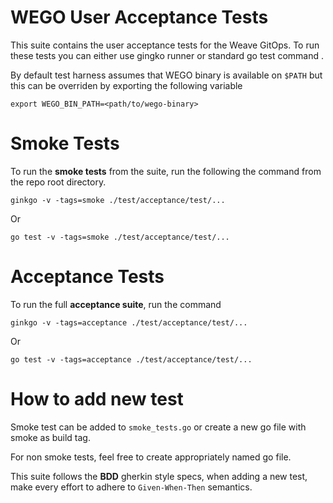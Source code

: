 # WEGO User Acceptance Tests

This suite contains the user acceptance tests for the Weave GitOps. To run these tests you can either use gingko runner or standard go test command .

By default test harness assumes that WEGO binary is available on `$PATH` but this can be overriden by exporting the following variable


```
export WEGO_BIN_PATH=<path/to/wego-binary>
```

# Smoke Tests

To run the **smoke tests** from the suite, run the following the command from the repo root directory.

```
ginkgo -v -tags=smoke ./test/acceptance/test/...
```
Or

```
go test -v -tags=smoke ./test/acceptance/test/...
```
# Acceptance Tests
To run the full **acceptance suite**, run the command


```
ginkgo -v -tags=acceptance ./test/acceptance/test/...
```
Or 
```
go test -v -tags=acceptance ./test/acceptance/test/...
```

# How to add new test

Smoke test can be added to `smoke_tests.go` or create a new go file with smoke as build tag.

For non smoke tests, feel free to create appropriately named go file.

This suite follows the **BDD** gherkin style specs, when adding a new test, make every effort to adhere to `Given-When-Then` semantics. 
